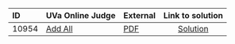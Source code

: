 | ID | UVa Online Judge | External | Link to solution |
|:---|:---|:---|:---:|
| 10954 | [Add All](https://onlinejudge.org/index.php?option=com_onlinejudge&Itemid=8&category=24&page=show_problem&problem=1895) | [PDF](https://onlinejudge.org/external/109/10954.pdf) | [Solution](https%3A//github.com/versenyi98/programming-contests/tree/master/UVa%20Online%20Judge/10954%2520-%2520Add%2520All)|
